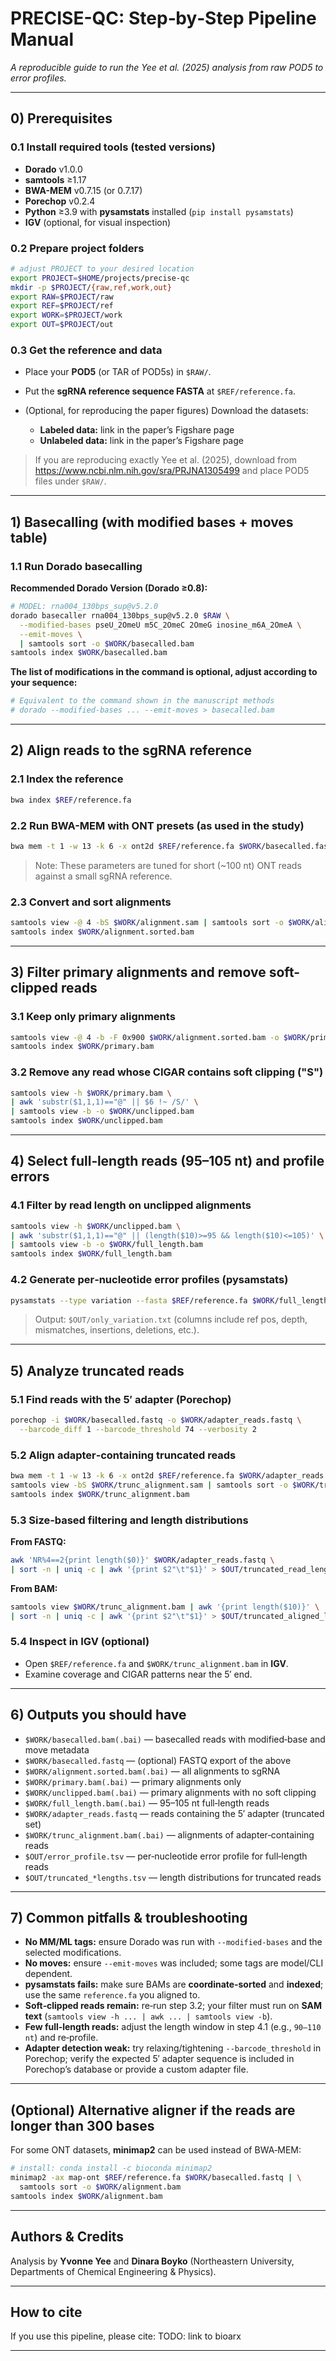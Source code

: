 # PRECISE-QC: Step‑by‑Step Pipeline Manual

*A reproducible guide to run the Yee et al. (2025) analysis from raw POD5 to error profiles.*

---

## 0) Prerequisites

### 0.1 Install required tools (tested versions)

* **Dorado** v1.0.0
* **samtools** ≥1.17
* **BWA-MEM** v0.7.15 (or 0.7.17)
* **Porechop** v0.2.4
* **Python** ≥3.9 with **pysamstats** installed (`pip install pysamstats`)
* **IGV** (optional, for visual inspection)

### 0.2 Prepare project folders

```bash
# adjust PROJECT to your desired location
export PROJECT=$HOME/projects/precise-qc
mkdir -p $PROJECT/{raw,ref,work,out}
export RAW=$PROJECT/raw
export REF=$PROJECT/ref
export WORK=$PROJECT/work
export OUT=$PROJECT/out
```

### 0.3 Get the reference and data

* Place your **POD5** (or TAR of POD5s) in `$RAW/`.
* Put the **sgRNA reference sequence FASTA** at `$REF/reference.fa`.
* (Optional, for reproducing the paper figures) Download the datasets:

  * **Labeled data:** link in the paper’s Figshare page
  * **Unlabeled data:** link in the paper’s Figshare page

> If you are reproducing exactly Yee et al. (2025), download from https://www.ncbi.nlm.nih.gov/sra/PRJNA1305499 and place POD5 files under `$RAW/`.

---

## 1) Basecalling (with modified bases + moves table)

### 1.1 Run Dorado basecalling

**Recommended Dorado Version (Dorado ≥0.8):**

```bash
# MODEL: rna004_130bps_sup@v5.2.0
dorado basecaller rna004_130bps_sup@v5.2.0 $RAW \
  --modified-bases pseU_2OmeU m5C_2OmeC 2OmeG inosine_m6A_2OmeA \
  --emit-moves \
  | samtools sort -o $WORK/basecalled.bam
samtools index $WORK/basecalled.bam
```

**The list of modifications in the command is optional, adjust according to your sequence:**

```bash
# Equivalent to the command shown in the manuscript methods
# dorado --modified-bases ... --emit-moves > basecalled.bam
```

---

## 2) Align reads to the sgRNA reference

### 2.1 Index the reference

```bash
bwa index $REF/reference.fa
```

### 2.2 Run BWA-MEM with ONT presets (as used in the study)

```bash
bwa mem -t 1 -w 13 -k 6 -x ont2d $REF/reference.fa $WORK/basecalled.fastq > $WORK/alignment.sam
```

> Note: These parameters are tuned for short (\~100 nt) ONT reads against a small sgRNA reference.

### 2.3 Convert and sort alignments

```bash
samtools view -@ 4 -bS $WORK/alignment.sam | samtools sort -o $WORK/alignment.sorted.bam
samtools index $WORK/alignment.sorted.bam
```

---

## 3) Filter primary alignments and remove soft-clipped reads

### 3.1 Keep only primary alignments

```bash
samtools view -@ 4 -b -F 0x900 $WORK/alignment.sorted.bam -o $WORK/primary.bam
samtools index $WORK/primary.bam
```

### 3.2 Remove any read whose CIGAR contains soft clipping ("S")

```bash
samtools view -h $WORK/primary.bam \
| awk 'substr($1,1,1)=="@" || $6 !~ /S/' \
| samtools view -b -o $WORK/unclipped.bam
samtools index $WORK/unclipped.bam
```


---

## 4) Select full‑length reads (95–105 nt) and profile errors

### 4.1 Filter by read length on unclipped alignments

```bash
samtools view -h $WORK/unclipped.bam \
| awk 'substr($1,1,1)=="@" || (length($10)>=95 && length($10)<=105)' \
| samtools view -b -o $WORK/full_length.bam
samtools index $WORK/full_length.bam
```

### 4.2 Generate per‑nucleotide error profiles (pysamstats)

```bash
pysamstats --type variation --fasta $REF/reference.fa $WORK/full_length.bam > $OUT/only_variation.txt
```

> Output: `$OUT/only_variation.txt` (columns include ref pos, depth, mismatches, insertions, deletions, etc.).

---

## 5) Analyze truncated reads

### 5.1 Find reads with the 5′ adapter (Porechop)

```bash
porechop -i $WORK/basecalled.fastq -o $WORK/adapter_reads.fastq \
  --barcode_diff 1 --barcode_threshold 74 --verbosity 2
```

### 5.2 Align adapter‑containing truncated reads

```bash
bwa mem -t 1 -w 13 -k 6 -x ont2d $REF/reference.fa $WORK/adapter_reads.fastq > $WORK/trunc_alignment.sam
samtools view -bS $WORK/trunc_alignment.sam | samtools sort -o $WORK/trunc_alignment.bam
samtools index $WORK/trunc_alignment.bam
```

### 5.3 Size‑based filtering and length distributions

**From FASTQ:**

```bash
awk 'NR%4==2{print length($0)}' $WORK/adapter_reads.fastq \
| sort -n | uniq -c | awk '{print $2"\t"$1}' > $OUT/truncated_read_lengths.tsv
```

**From BAM:**

```bash
samtools view $WORK/trunc_alignment.bam | awk '{print length($10)}' \
| sort -n | uniq -c | awk '{print $2"\t"$1}' > $OUT/truncated_aligned_lengths.tsv
```

### 5.4 Inspect in IGV (optional)

* Open `$REF/reference.fa` and `$WORK/trunc_alignment.bam` in **IGV**.
* Examine coverage and CIGAR patterns near the 5′ end.

---

## 6) Outputs you should have

* `$WORK/basecalled.bam(.bai)` — basecalled reads with modified‑base and move metadata
* `$WORK/basecalled.fastq` — (optional) FASTQ export of the above
* `$WORK/alignment.sorted.bam(.bai)` — all alignments to sgRNA
* `$WORK/primary.bam(.bai)` — primary alignments only
* `$WORK/unclipped.bam(.bai)` — primary alignments with no soft clipping
* `$WORK/full_length.bam(.bai)` — 95–105 nt full‑length reads
* `$WORK/adapter_reads.fastq` — reads containing the 5′ adapter (truncated set)
* `$WORK/trunc_alignment.bam(.bai)` — alignments of adapter‑containing reads
* `$OUT/error_profile.tsv` — per‑nucleotide error profile for full‑length reads
* `$OUT/truncated_*lengths.tsv` — length distributions for truncated reads

---

## 7) Common pitfalls & troubleshooting

* **No MM/ML tags:** ensure Dorado was run with `--modified-bases` and the selected modifications.
* **No moves:** ensure `--emit-moves` was included; some tags are model/CLI dependent.
* **pysamstats fails:** make sure BAMs are **coordinate‑sorted** and **indexed**; use the same `reference.fa` you aligned to.
* **Soft‑clipped reads remain:** re‑run step 3.2; your filter must run on **SAM text** (`samtools view -h ... | awk ... | samtools view -b`).
* **Few full‑length reads:** adjust the length window in step 4.1 (e.g., `90–110 nt`) and re‑profile.
* **Adapter detection weak:** try relaxing/tightening `--barcode_threshold` in Porechop; verify the expected 5′ adapter sequence is included in Porechop’s database or provide a custom adapter file.

---

## (Optional) Alternative aligner if the reads are longer than 300 bases

For some ONT datasets, **minimap2** can be used instead of BWA‑MEM:

```bash
# install: conda install -c bioconda minimap2
minimap2 -ax map-ont $REF/reference.fa $WORK/basecalled.fastq | \
  samtools sort -o $WORK/alignment.bam
samtools index $WORK/alignment.bam
```


---

## Authors & Credits

Analysis by **Yvonne Yee** and **Dinara Boyko** (Northeastern University, Departments of Chemical Engineering & Physics).



---

## How to cite

If you use this pipeline, please cite:
TODO: link to bioarx



---
